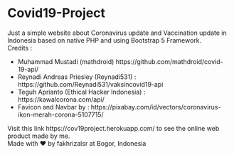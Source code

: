 # Covid19-Project

Just a simple website about Coronavirus update and Vaccination update in Indonesia based on native PHP and using Bootstrap 5 Framework.<br>
Credits : 
<ul>
<li>Muhammad Mustadi (mathdroid) https://github.com/mathdroid/covid-19-api/
<li>Reynadi Andreas Priesley (Reynadi531) : https://github.com/Reynadi531/vaksincovid19-api
<li>Teguh Aprianto (Ethical Hacker Indonesia) : https://kawalcorona.com/api/
<li>Favicon and Navbar by : https://pixabay.com/id/vectors/coronavirus-ikon-merah-corona-5107715/
</ul>
Visit this link https://cov19project.herokuapp.com/ to see the online web product made by me.<br>
Made with &#10084; by fakhrizalsr at Bogor, Indonesia
